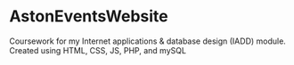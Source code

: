 # AstonEventsWebsite

Coursework for my Internet applications & database design (IADD) module.
Created using HTML, CSS, JS, PHP, and mySQL 
